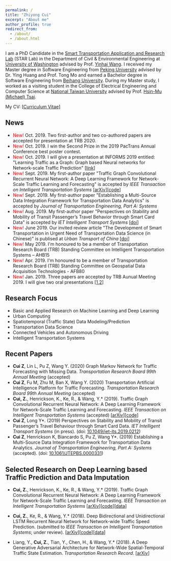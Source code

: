 ```yaml
---
permalink: /
title: "Zhiyong Cui"
excerpt: "About me"
author_profile: true
redirect_from: 
  - /about/
  - /about.html
---
```


I am a PhD Candidate in the [Smart Transportation Application and Research Lab](http://www.uwstarlab.org/) (STAR Lab) in the Department of Civil & Environmental Engineering at [University of Washington](https://www.washington.edu/) advised by Prof. [Yinhai Wang](https://www.ce.washington.edu/facultyfinder/yinhai-wang). I received my Master degree in Software Engineering from [Peking University](http://english.pku.edu.cn/) advised by Dr. Ying Huang and Prof. Tong Mo and earned a Bachelor degree in Software Engineering from [Beihang University](https://ev.buaa.edu.cn/). During my Master study, I worked as a visiting student in the College of Electrical Engineering and Computer Science at [National Taiwan University](http://www.ntu.edu.tw/english/) advised by Prof. [Hsin-Mu (Michael) Tsai](https://www.csie.ntu.edu.tw/~hsinmu/wiki/).

My CV: [[Curriculum Vitae](files/CV.pdf)]

## News
* <span style="color:red"> New! </span> Oct. 2019. Two first-author and two co-authored papers are accepted for presentation at TRB 2020.
* <span style="color:red"> New! </span> Oct. 2019. I win the Second Prize in the 2019 PacTrans Annual Conference best poster contest.
* <span style="color:red"> New! </span> Oct. 2019. I will give a presentation at INFORMS 2019 entitled: "Learning Traffic as a Graph: Graph based Neural networks for Network-scale Traffic Prediction" \[[link](https://www.abstractsonline.com/notify/notifyintro.asp?MKey={DA9FD773-1961-4264-8491-297D9CB12146}&NKey={E86BA192-F3B7-46AB-AB2E-573BCB2C8F78})\]
* <span style="color:red"> New! </span> Sept. 2019. My first-author paper "Traffic Graph Convolutional Recurrent Neural Network: A Deep Learning Framework for Network-Scale Traffic Learning and Forecasting" is accepted by *IEEE Transaction on Intelligent Transportation Systems* \[[arXiv](https://arxiv.org/abs/1802.07007)\]\[[code](https://github.com/zhiyongc/Graph_Convolutional_LSTM)\]
* <span style="color:red"> New! </span> Sept. 2019. My first-author paper "Establishing a Multi-Source Data Integration Framework for Transportation Data Analytics" is accepted by *Journal of Transportation Engineering, Part A: Systems*
* <span style="color:red"> New! </span> Aug. 2019. My first-author paper "Perspectives on Stability and Mobility of Transit Passenger’s Travel Behavior through Smart Card Data" is accepted by *IET Intelligent Transport Systems* \[[doi](https://doi.org/10.1049/iet-its.2019.0212)\]
* <span style="color:red"> New! </span> June 2019. Our invited review article "The Development of Smart Transportation in Urgent Need of Transportation Data Science (in Chinese)" is publised at *Urban Transport of China* \[[doi](https://doi.org/10.13813/j.cn11-5141/u.2019.0301)\]
* <span style="color:red"> New! </span> May 2019. I'm honoured to be a member of Transportation Research Board (TRB) Standing Committee on Intelligent Transportation Systems – AHB15
* <span style="color:red"> New! </span> Apr. 2019. I'm honoured to be a member of Transportation Research Board (TRB) Standing Committee on Geospatial Data Acquisition Technologies - AFB80
* <span style="color:red"> New! </span> Jan. 2019. Three papers are accepted by TRB Aunual Meeting 2019. I will give two oral presentations \[[1](https://trid.trb.org/view/1573071),[2](https://trid.trb.org/view/1646938)\]


## Research Focus
* Basic and Applied Research on Machine Learning and Deep Learning
* Urban Computing 
* Spatiotemporal (Traffic State) Data Modeling/Prediction
* Transportation Data Science
* Connected Vehicles and Autonomous Driving 
* Intelligent Transportation Systems

## Recent Papers
*	**Cui Z**, Lin L, Pu Z, Wang Y. (2020) Graph Markov Network for Traffic Forecasting with Missing Data. *Transportation Research Board 99th Annual Meeting* (accepted)
*	**Cui Z**, Fu M, Zhu M, Ban X, Wang Y. (2020) Transportation Artificial Intelligence Platform for Traffic Forecasting. *Transportation Research Board 99th Annual Meeting* (accepted)
* **Cui, Z.**, Henrickson, K., Ke, R., & Wang, Y.\* (2019). Traffic Graph Convolutional Recurrent Neural Network: A Deep Learning Framework for Network-Scale Traffic Learning and Forecasting. *IEEE Transaction on Intelligent Transportation Systems* (accepted) \[[arXiv](https://arxiv.org/abs/1802.07007)\]\[[code](https://github.com/zhiyongc/Graph_Convolutional_LSTM)\]
*	**Cui Z**, Long Y\*. (2019) Perspectives on Stability and Mobility of Transit Passenger’s Travel Behaviour through Smart Card Data. *IET Intelligent Transport Systems* (in press). (doi: [10.1049/iet-its.2019.0212](https://doi.org/10.1049/iet-its.2019.0212))
*	**Cui Z**, Henrickson K, Biancardo S, Pu Z, Wang Y\*. (2019) Establishing a Multi-Source Data Integration Framework for Transportation Data Analytics. *Journal of Transportation Engineering, Part A: Systems* (accepted). (doi: [10.1061/JTEPBS.0000331](https://doi.org/10.1061/JTEPBS.0000331))


## Selected Research on Deep Learning based Traffic Prediction and Data Imputation
* **Cui, Z.**, Henrickson, K., Ke, R., & Wang, Y.\* (2019). Traffic Graph Convolutional Recurrent Neural Network: A Deep Learning Framework for Network-Scale Traffic Learning and Forecasting. *IEEE Transaction on Intelligent Transportation Systems* \[[arXiv](https://arxiv.org/abs/1802.07007)\]\[[code](https://github.com/zhiyongc/Graph_Convolutional_LSTM)\]\[[data](https://github.com/zhiyongc/Seattle-Loop-Data)\]

<!--\[[slides](https://drive.google.com/file/d/1FxmyG88cAD3gO7pbEmor4uq3fINAK2yP/view?usp=sharing)\] -->

* **Cui, Z.**, Ke, R., & Wang, Y.\* (2018). Deep Bidirectional and Unidirectional LSTM Recurrent Neural Network for Network-wide Traffic Speed Prediction. (submitted to *IEEE Transaction on Intelligent Transportation Systems*; under review). \[[arXiv](https://arxiv.org/abs/1801.02143)\]\[[code](https://github.com/zhiyongc/Stacked_Bidirectional_Unidirectional_LSTM)\]\[[data](https://github.com/zhiyongc/Seattle-Loop-Data)\]
<!--\[[video](http://videolectures.net/zhiyong_cui/)\]-->

* Liang, Y., **Cui, Z.**, Tian, Y., Chen, H., & Wang, Y.\* (2018). A Deep Generative Adversarial Architecture for Network-Wide Spatial-Temporal Traffic State Estimation. *Transportation Research Record*. \[[arXiv](https://arxiv.org/abs/1801.03818)\]

<!-- ## Selected Research on Geospatial Transportation Data Integration
1. **Cui, Z.**, Henrickson, K., Pu, Z., Guo, G., & Wang, Y.\* (2019). A New Multi-Source Traffic Data Integration Framework for Traffic Analysis and Performance Measurement. *Transportation Research Board 98th Annual Meeting*. \[[slides](https://drive.google.com/file/d/1SB-0zUTPWSa8xUsRmZxt_s1msCXbPQyh/view?usp=sharing)\] -->
